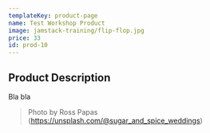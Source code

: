 ```yaml
---
templateKey: product-page
name: Test Workshop Product
image: jamstack-training/flip-flop.jpg
price: 33
id: prod-10
---
```


## Product Description

Bla bla

> Photo by Ross Papas (https://unsplash.com/@sugar_and_spice_weddings)
